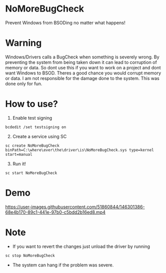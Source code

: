 # NoMoreBugCheck

Prevent Windows from BSODing no matter what happens!

# Warning

Windows/Drivers calls a BugCheck when something is severely wrong.
By preventing the system from being taken down it can lead to corruption of memory or data.
So dont use this if you want to work on a project and dont want Windows to BSOD.
Theres a good chance you would corrupt memory or data.
I am not responsible for the damage done to the system.
This was done only for fun.

# How to use?

1. Enable test signing

```
bcdedit /set testsigning on
```

2. Create a service using SC

```
sc create NoMoreBugCheck binPath=C:\where\ever\the\driver\is\NoMoreBugCheck.sys type=kernel start=manual
```

3. Run it!

```
sc start NoMoreBugCheck
```

# Demo

https://user-images.githubusercontent.com/51860844/146301386-68e4b170-89c1-441e-97b0-c5bdd2b16ed8.mp4

# Note

- If you want to revert the changes just unload the driver by running
```
sc stop NoMoreBugCheck
```

- The system can hang if the problem was severe.

